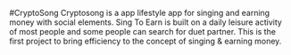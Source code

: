 #CryptoSong
Cryptosong  is a app lifestyle app for singing and earning money with social elements. Sing To Earn is built on a daily leisure activity of most people and some people can search for duet partner. This is the first project to bring efficiency to the concept of singing & earning money.
